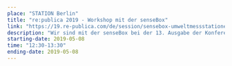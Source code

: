 ```yaml
---
place: "STATION Berlin"
title: "re:publica 2019 - Workshop mit der senseBox"
link: "https://19.re-publica.com/de/session/sensebox-umweltmessstationen-bildung-hause"
description: "Wir sind mit der senseBox bei der 13. Ausgabe der Konferenz re:publica vertreten. In unserem Workshop \"senseBox – Umweltmessstationen für Bildung und zu Hause\" im Maker Space stellen wir die senseBox als Baukasten für Iot-Umweltmessstationen im Kontext Citizen Science und digiatler Bildung vor."
starting-date: 2019-05-08 
time: "12:30-13:30"
ending-date: 2019-05-08
---
```

